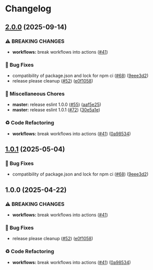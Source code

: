 # Changelog

## [2.0.0](https://github.com/shimoncohen/shared-workflows/compare/eslint-v1.0.1...eslint-v2.0.0) (2025-09-14)


### ⚠ BREAKING CHANGES

* **workflows:** break workflows into actions ([#41](https://github.com/shimoncohen/shared-workflows/issues/41))

### 🐛 Bug Fixes

* compatibility of package.json and lock for npm ci ([#68](https://github.com/shimoncohen/shared-workflows/issues/68)) ([9eee3d2](https://github.com/shimoncohen/shared-workflows/commit/9eee3d24fed67883a1b7c27cfa5c73ecdb0bb646))
* release please cleanup ([#52](https://github.com/shimoncohen/shared-workflows/issues/52)) ([e0f1058](https://github.com/shimoncohen/shared-workflows/commit/e0f1058fb4bee4f89835709972e8ad6c8a3382f6))


### 🔧 Miscellaneous Chores

* **master:** release eslint 1.0.0 ([#55](https://github.com/shimoncohen/shared-workflows/issues/55)) ([aaf5e25](https://github.com/shimoncohen/shared-workflows/commit/aaf5e25db770ac99f6cc477c442981c8d50c76d5))
* **master:** release eslint 1.0.1 ([#72](https://github.com/shimoncohen/shared-workflows/issues/72)) ([30e5a1e](https://github.com/shimoncohen/shared-workflows/commit/30e5a1ed0113ad98f69664c117d33f6c0932cdde))


### ♻️ Code Refactoring

* **workflows:** break workflows into actions ([#41](https://github.com/shimoncohen/shared-workflows/issues/41)) ([0a98534](https://github.com/shimoncohen/shared-workflows/commit/0a9853421116d3bcc4cae4681977857cbc518e51))

## [1.0.1](https://github.com/MapColonies/shared-workflows/compare/eslint-v1.0.0...eslint-v1.0.1) (2025-05-04)


### 🐛 Bug Fixes

* compatibility of package.json and lock for npm ci ([#68](https://github.com/MapColonies/shared-workflows/issues/68)) ([9eee3d2](https://github.com/MapColonies/shared-workflows/commit/9eee3d24fed67883a1b7c27cfa5c73ecdb0bb646))

## 1.0.0 (2025-04-22)


### ⚠ BREAKING CHANGES

* **workflows:** break workflows into actions ([#41](https://github.com/MapColonies/shared-workflows/issues/41))

### 🐛 Bug Fixes

* release please cleanup ([#52](https://github.com/MapColonies/shared-workflows/issues/52)) ([e0f1058](https://github.com/MapColonies/shared-workflows/commit/e0f1058fb4bee4f89835709972e8ad6c8a3382f6))


### ♻️ Code Refactoring

* **workflows:** break workflows into actions ([#41](https://github.com/MapColonies/shared-workflows/issues/41)) ([0a98534](https://github.com/MapColonies/shared-workflows/commit/0a9853421116d3bcc4cae4681977857cbc518e51))
